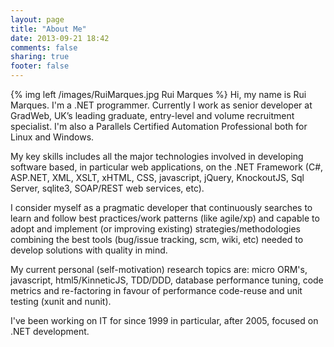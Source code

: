 ```yaml
---
layout: page
title: "About Me"
date: 2013-09-21 18:42
comments: false
sharing: true
footer: false
---
```

{% img left /images/RuiMarques.jpg Rui Marques %} Hi, my name is Rui Marques. I'm a .NET programmer. Currently I work as senior developer at GradWeb, UK’s leading graduate, entry-level and volume
recruitment specialist. I'm also a Parallels Certified Automation Professional both for Linux and Windows.

My key skills includes all the major technologies involved in developing software based, in particular web applications, on the .NET Framework (C#, ASP.NET, XML, XSLT, xHTML, CSS, javascript, jQuery, KnockoutJS, Sql Server, sqlite3, SOAP/REST web services, etc).

I consider myself as a pragmatic developer that continuously searches to learn and follow best practices/work patterns (like agile/xp) and capable to adopt and implement (or improving existing) strategies/methodologies combining the best tools (bug/issue tracking, scm, wiki, etc) needed to develop solutions with quality in mind.

My current personal (self-motivation) research topics are: micro ORM's, javascript, html5/KinneticJS, TDD/DDD, database performance tuning, code metrics and re-factoring in favour of performance code-reuse and unit testing (xunit and nunit).

I've been working on IT for since 1999 in particular, after 2005, focused on .NET development.
